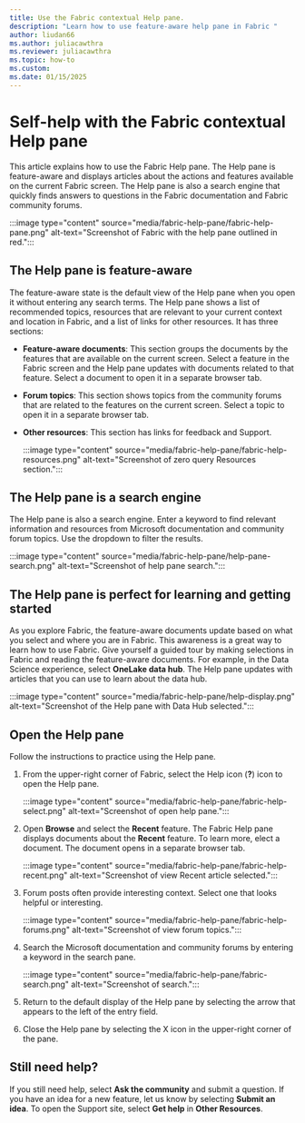 ```yaml
---
title: Use the Fabric contextual Help pane.
description: "Learn how to use feature-aware help pane in Fabric "
author: liudan66
ms.author: juliacawthra
ms.reviewer: juliacawthra
ms.topic: how-to
ms.custom:
ms.date: 01/15/2025
---
```

# Self-help with the Fabric contextual Help pane

This article explains how to use the Fabric Help pane. The Help pane is feature-aware and displays articles about the actions and features available on the current Fabric screen. The Help pane is also a search engine that quickly finds answers to questions in the Fabric documentation and Fabric community forums.

:::image type="content" source="media/fabric-help-pane/fabric-help-pane.png" alt-text="Screenshot of Fabric with the help pane outlined in red.":::

## The Help pane is feature-aware

The feature-aware state is the default view of the Help pane when you open it without entering any search terms. The Help pane shows a list of recommended topics, resources that are relevant to your current context and location in Fabric, and a list of links for other resources. It has three sections:

- **Feature-aware documents**: This section groups the documents by the features that are available on the current screen. Select a feature in the Fabric screen and the Help pane updates with documents related to that feature. Select a document to open it in a separate browser tab.  
- **Forum topics**: This section shows topics from the community forums that are related to the features on the current screen. Select a topic to open it in a separate browser tab.
- **Other resources**: This section has links for feedback and Support. 

  :::image type="content" source="media/fabric-help-pane/fabric-help-resources.png" alt-text="Screenshot of zero query Resources section.":::

## The Help pane is a search engine

The Help pane is also a search engine. Enter a keyword to find relevant information and resources from Microsoft documentation and community forum topics. Use the dropdown to filter the results.  

 :::image type="content" source="media/fabric-help-pane/help-pane-search.png" alt-text="Screenshot of help pane search.":::

## The Help pane is perfect for learning and getting started

As you explore Fabric, the feature-aware documents update based on what you select and where you are in Fabric. This awareness is a great way to learn how to use Fabric. Give yourself a guided tour by making selections in Fabric and reading the feature-aware documents. For example, in the Data Science experience, select **OneLake data hub**. The Help pane updates with articles that you can use to learn about the data hub.  

:::image type="content" source="media/fabric-help-pane/help-display.png" alt-text="Screenshot of the Help pane with Data Hub selected.":::

## Open the Help pane

Follow the instructions to practice using the Help pane. 

1. From the upper-right corner of Fabric, select the Help icon (**?**) icon to open the Help pane. 

     :::image type="content" source="media/fabric-help-pane/fabric-help-select.png" alt-text="Screenshot of open help pane.":::

1. Open **Browse** and select the **Recent** feature. The Fabric Help pane displays documents about the **Recent** feature. To learn more, elect a document. The document opens in a separate browser tab.  

     :::image type="content" source="media/fabric-help-pane/fabric-help-recent.png" alt-text="Screenshot of view Recent article selected.":::

1. Forum posts often provide interesting context. Select one that looks helpful or interesting.

     :::image type="content" source="media/fabric-help-pane/fabric-help-forums.png" alt-text="Screenshot of view forum topics.":::

1. Search the Microsoft documentation and community forums by entering a keyword in the search pane.  

     :::image type="content" source="media/fabric-help-pane/fabric-search.png" alt-text="Screenshot of search.":::

1. Return to the default display of the Help pane by selecting the arrow that appears to the left of the entry field. 

1. Close the Help pane by selecting the X icon in the upper-right corner of the pane.

## Still need help?
If you still need help, select **Ask the community** and submit a question. If you have an idea for a new feature, let us know by selecting **Submit an idea**. To open the Support site, select **Get help** in **Other Resources**.
